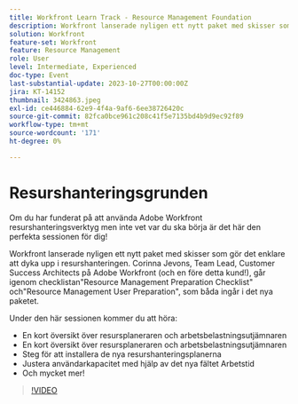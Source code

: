 ```yaml
---
title: Workfront Learn Track - Resource Management Foundation
description: Workfront lanserade nyligen ett nytt paket med skisser som gör det enklare att dyka upp i resurshanteringen.   En kort översikt över resursplaneraren och arbetsbelastningsutjämningsstegen för att installera de nya resurshanteringsplanerna
solution: Workfront
feature-set: Workfront
feature: Resource Management
role: User
level: Intermediate, Experienced
doc-type: Event
last-substantial-update: 2023-10-27T00:00:00Z
jira: KT-14152
thumbnail: 3424863.jpeg
exl-id: ce446884-62e9-4f4a-9af6-6ee38726420c
source-git-commit: 82fca0bce961c208c41f5e7135bd4b9d9ec92f89
workflow-type: tm+mt
source-wordcount: '171'
ht-degree: 0%

---
```


# Resurshanteringsgrunden

Om du har funderat på att använda Adobe Workfront resurshanteringsverktyg men inte vet var du ska börja är det här den perfekta sessionen för dig!

Workfront lanserade nyligen ett nytt paket med skisser som gör det enklare att dyka upp i resurshanteringen. Corinna Jevons, Team Lead, Customer Success Architects på Adobe Workfront (och en före detta kund!), går igenom checklistan&quot;Resource Management Preparation Checklist&quot; och&quot;Resource Management User Preparation&quot;, som båda ingår i det nya paketet.

Under den här sessionen kommer du att höra:

* En kort översikt över resursplaneraren och arbetsbelastningsutjämnaren
* En kort översikt över resursplaneraren och arbetsbelastningsutjämnaren
* Steg för att installera de nya resurshanteringsplanerna
* Justera användarkapacitet med hjälp av det nya fältet Arbetstid
* Och mycket mer!

>[!VIDEO](https://video.tv.adobe.com/v/3424863/?learn=on)
